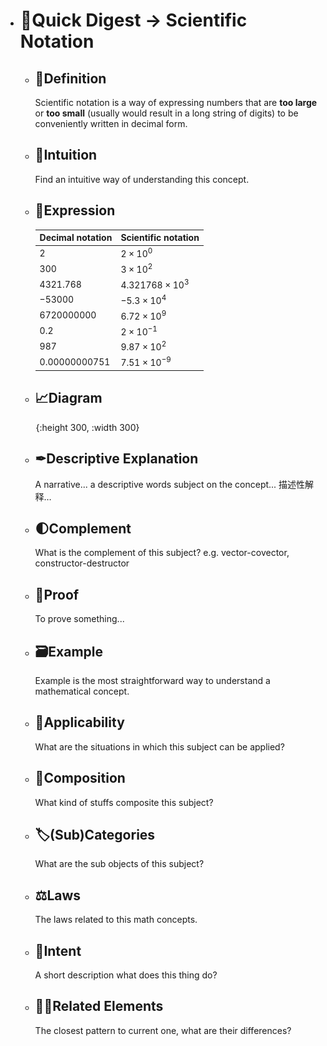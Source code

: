- # 🍴Quick Digest -> Scientific Notation
	- ## 📝Definition
	  Scientific notation is a way of expressing numbers that are **too large** or **too small** (usually would result in a long string of digits) to be conveniently written in decimal form.
	- ## 🧠Intuition
	  Find an intuitive way of understanding this concept.
	- ## 🧮Expression
	  | Decimal notation | Scientific notation |
	  | ---------------- | ------------------- |
	  | $2$              | $2×10^0$            |
	  | $300$            | $3×10^2$            |
	  | $4321.768$       | $4.321768×10^3$     |
	  | $−53000$         | $−5.3×10^4$         |
	  | $6720000000$     | $6.72×10^9$         |
	  | $0.2$            | $2×10^{−1}$         |
	  | $987$            | $9.87×10^{2}$       |
	  | $0.00000000751$  | $7.51×10^{−9}$      |
	- ## 📈Diagram
	  ![name](../assets/name.png){:height 300, :width 300}
	- ## ✒Descriptive Explanation
	  A narrative... a descriptive words subject on the concept... 描述性解释…
	- ## 🌓Complement
	  What is the complement of this subject? e.g. vector-covector, constructor-destructor
	- ## 📏Proof 
	  To prove something...
	- ## 🗃Example
	  Example is the most straightforward way to understand a mathematical concept.
	- ## 🤳Applicability
	   What are the situations in which this subject can be applied?
	- ## 🧪Composition
	  What kind of stuffs composite this subject?
	- ## 🏷(Sub)Categories
	  What are the sub objects of this subject?
	- ## ⚖Laws
	  The laws related to this math concepts.
	- ## 🎯Intent
	   A short description what does this thing do?
	- ## 🙋‍♂️Related Elements
	   The closest pattern to current one, what are their differences?